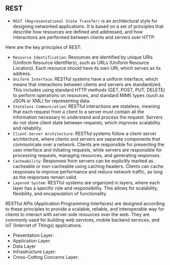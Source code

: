 ## REST

- `REST (Representational State Transfer)` is an architectural style for designing networked applications. It is based on a set of principles that describe how resources are defined and addressed, and how interactions are performed between clients and servers over HTTP.

Here are the key principles of REST:

- `Resource Identification`: Resources are identified by unique URIs (Uniform Resource Identifiers), such as URLs (Uniform Resource Locators). Each resource should have its own URI, which serves as its address.
- `Uniform Interface`: RESTful systems have a uniform interface, which means that interactions between clients and servers are standardized. This includes using standard HTTP methods (GET, POST, PUT, DELETE) to perform operations on resources, and standard MIME types (such as JSON or XML) for representing data.
- `Stateless Communication`: RESTful interactions are stateless, meaning that each request from a client to a server must contain all the information necessary to understand and process the request. Servers do not store client state between requests, which improves scalability and reliability.
- `Client-Server Architecture`: RESTful systems follow a client-server architecture, where clients and servers are separate components that communicate over a network. Clients are responsible for presenting the user interface and initiating requests, while servers are responsible for processing requests, managing resources, and generating responses.
- `Cacheability`: Responses from servers can be explicitly marked as cacheable or non-cacheable using caching headers. Clients can cache responses to improve performance and reduce network traffic, as long as the responses remain valid.
- `Layered System`: RESTful systems are organized in layers, where each layer has a specific role and responsibility. This allows for scalability, flexibility, and encapsulation of functionality.

RESTful APIs (Application Programming Interfaces) are designed according to these principles to provide a scalable, reliable, and interoperable way for clients to interact with server-side resources over the web. They are commonly used for building web services, mobile backend services, and IoT (Internet of Things) applications.
  - Presentation Layer:
  - Application Layer:
  - Data Layer
  - Infrastructure Layer:
  - Cross-Cutting Concerns Layer:

